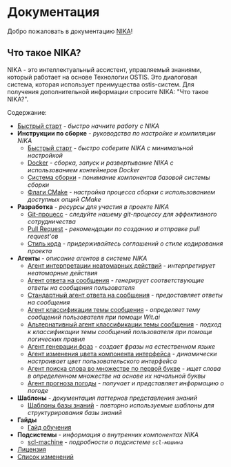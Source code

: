 # Документация

Добро пожаловать в документацию [NIKA](https://github.com/ostis-apps/nika)!

## Что такое NIKA?

NIKA - это интеллектуальный ассистент, управляемый знаниями, который работает на основе Технологии OSTIS. Это диалоговая система, которая использует преимущества ostis-систем. Для получения дополнительной информации спросите NIKA: "Что такое NIKA?".

Содержание:

- [Быстрый старт](quick_start.md) - *быстро начните работу с NIKA*
- **Инструкции по сборке** - *руководства по настройке и компиляции NIKA*
    - [Быстрый старт](build/quick_start.md) - *быстро соберите NIKA с минимальной настройкой*
    - [Docker](build/docker_build.md) - *сборка, запуск и развертывание NIKA с использованием контейнеров Docker*
    - [Система сборки](build/build_system.md) - *понимание компонентов базовой системы сборки*
    - [Флаги CMake](build/cmake_flags.md) - *настройка процесса сборки с использованием доступных опций CMake*
- **Разработка** - *ресурсы для участия в проекте NIKA*
    - [Git-процесс](dev/git-workflow.md) - *следуйте нашему git-процессу для эффективного сотрудничества*
    - [Pull Request](dev/pr.md) - *рекомендации по созданию и отправке pull request'ов*
    - [Стиль кода](dev/codestyle.md) - *придерживайтесь соглашений о стиле кодирования проекта*
- **Агенты** - *описание агентов в системе NIKA*
    - [Агент интерпретации неатомарных действий](agents/nonAtomicActionInterpretationAgent.md) - *интерпретирует неатомарные действия*
    - [Агент ответа на сообщения](agents/messageReplyAgent.md) - *генерирует соответствующие ответы на сообщения пользователя*
    - [Стандартный агент ответа на сообщения](agents/standardMessageReplyAgent.md) - *предоставляет ответы на сообщения*
    - [Агент классификации темы сообщения](agents/messageTopicClassificationAgent.md) - *определяет тему сообщений пользователя при помощи Wit.ai*
    - [Альтернативный агент классификации темы сообщения](agents/alternativeMessageTopicClassificationAgent.md) - *подход к классификации темы сообщений пользователя при помощи логических правил*
    - [Агент генерации фраз](agents/phraseGenerationAgent.md) - *создает фразы на естественном языке*
    - [Агент изменения цвета компонента интерфейса](agents/changeInterfaceColorAgent.md) - *динамически настраивает цвет пользовательского интерфейса*
    - [Агент поиска слова во множестве по первой букве](agents/findWordInSetByFirstLetter.md) - *ищет слова в определенном множестве на основе их начальной буквы*
    - [Агент прогноза погоды](agents/weatherAgent.md) - *получает и представляет информацию о погоде*
- **Шаблоны** - *документация паттернов представления знаний*
    - [Шаблоны базы знаний](patterns/kb-patterns.md) - *повторно используемые шаблоны для структурирования базы знаний*
- **Гайды** 
    * [Гайд обучения](guide/training_guide.md)
- **Подсистемы** - *информация о внутренних компонентах NIKA*
    - [scl-machine](subsystems/scl-machine.md) - *подробности о подсистеме `scl-машина`*
- [Лицензия](https://github.com/ostis-apps/nika/blob/main/LICENSE)
- [Список изменений](changelog.md)
